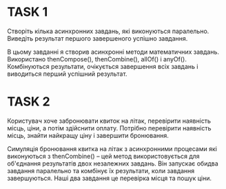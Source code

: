 # TASK 1
Створіть кілька асинхронних завдань, які виконуються паралельно.
Виведіть результат першого завершеного успішно завдання.

В цьому завданні я створив асинхронні методи математичних завдань. Використано thenCompose(), thenCombine(), allOf() і anyOf().
Комбінуються результати, очікується завершення всіх завдань і виводиться перший успішний результат.
# TASK 2
Користувач хоче забронювати квиток на літак, перевірити
наявність місць, ціни, а потім здійснити оплату. Потрібно перевірити
наявність місць, знайти найкращу ціну і завершити бронювання. 

Симуляція бронювання квитка на літак з асинхронними процесами які виконуються з thenCombine() – цей метод використовується для об'єднання результатів двох незалежних завдань. Він запускає обидва завдання паралельно та комбінує їх результати,
коли завдання завершуються. Наші два завдання це перевірка місця та пошук ціни.
